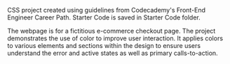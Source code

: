 CSS project created using guidelines from Codecademy's Front-End Engineer Career Path. Starter Code is saved in Starter Code folder.

The webpage is for a fictitious e-commerce checkout page. The project demonstrates the use of color to improve user interaction. It applies colors to various elements and sections within the design to ensure users understand the error and active states as well as primary calls-to-action.
